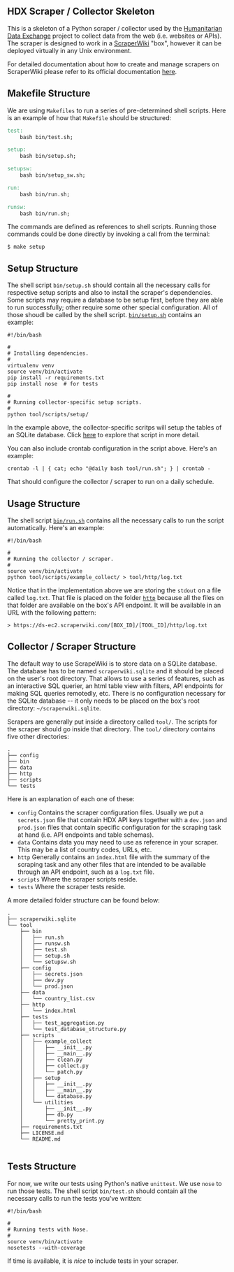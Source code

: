 ## HDX Scraper / Collector Skeleton
This is a skeleton of a Python scraper / collector used by the [Humanitarian Data Exchange](http://data.hdx.rwlabs.org/) project to collect data from the web (i.e. websites or APIs). The scraper is designed to work in a [ScraperWiki](http://scraperwiki.com/) "box", however it can be deployed virtually in any Unix environment.

For detailed documentation about how to create and manage scrapers on ScraperWiki please refer to its official documentation [here](https://scraperwiki.com/help).

## Makefile Structure
We are using `Makefiles` to run a series of pre-determined shell scripts. Here is an example of how that `Makefile` should be structured:

```Makefile
test:
    bash bin/test.sh;

setup:
    bash bin/setup.sh;

setupsw:
    bash bin/setup_sw.sh;

run:
    bash bin/run.sh;

runsw:
    bash bin/run.sh;
```

The commands are defined as references to shell scripts. Running those commands could be done directly by invoking a call from the terminal: 

```terminal
$ make setup
```

## Setup Structure
The shell script `bin/setup.sh` should contain all the necessary calls for respective setup scripts and also to install the scraper's dependencies. Some scripts may require a database to be setup first, before they are able to run successfully; other require some other special configuration. All of those shoudl be called by the shell script. [`bin/setup.sh`](bin/setup.sh) contains an example:

```shell
#!/bin/bash

#
# Installing dependencies.
#
virtualenv venv
source venv/bin/activate
pip install -r requirements.txt
pip install nose  # for tests

#
# Running collector-specific setup scripts.
#
python tool/scripts/setup/
```

In the example above, the collector-specific scritps will setup the tables of an SQLite database. Click [here](scripts/setup/database.py) to explore that script in more detail.

You can also include crontab configuration in the script above. Here's an example:

```shell
crontab -l | { cat; echo "@daily bash tool/run.sh"; } | crontab -
```
That should configure the collector / scraper to run on a daily schedule.

## Usage Structure
The shell script [`bin/run.sh`](bin/run.sh) contains all the necessary calls to run the script automatically. Here's an example:

```shell
#!/bin/bash

#
# Running the collector / scraper. 
#
source venv/bin/activate
python tool/scripts/example_collect/ > tool/http/log.txt
```

Notice that in the implementation above we are storing the `stdout` on a file called `log.txt`. That file is placed on the folder [`http`](http/) because all the files on that folder are available on the box's API endpoint. It will be available in an URL with the following pattern:

```
> https://ds-ec2.scraperwiki.com/[BOX_ID]/[TOOL_ID]/http/log.txt
```


## Collector / Scraper Structure
The default way to use ScrapeWiki is to store data on a SQLite database. The database has to be named `scraperwiki.sqlite` and it should be placed on the user's root directory. That allows to use a series of features, such as an interactive SQL querier, an html table view with filters, API endpoints for making SQL queries remotedly, etc. There is no configuration necessary for the SQLite database -- it only needs to be placed on the box's root directory: `~/scraperwiki.sqlite`.

Scrapers are generally put inside a directory called `tool/`. The scripts for the scraper should go inside that directory. The `tool/` directory contains five other directories:

```
.
├── config
├── bin
├── data
├── http
├── scripts
└── tests
```

Here is an explanation of each one of these:

* `config` Contains the scraper configuration files. Usually we put a `secrets.json` file that contain HDX API keys together with a `dev.json` and `prod.json` files that contain specific configuration for the scraping task at hand (i.e. API endpoints and table schemas).
* `data` Contains data you may need to use as reference in your scraper. This may be a list of country codes, URLs, etc.
* `http` Generally contains an `index.html` file with the summary of the scraping task and any other files that are intended to be available through an API endpoint, such as a `log.txt` file.
* `scripts` Where the scraper scripts reside.
* `tests` Where the scraper tests reside.

A more detailed folder structure can be found below:

```
.
├── scraperwiki.sqlite
└── tool
    ├── bin
    │   ├── run.sh
    │   ├── runsw.sh
    │   ├── test.sh
    │   ├── setup.sh
    │   └── setupsw.sh
    ├── config
    │   ├── secrets.json
    │   ├── dev.py
    │   └── prod.json
    ├── data
    │   └── country_list.csv
    ├── http
    │   └── index.html
    ├── tests
    │   ├── test_aggregation.py
    │   └── test_database_structure.py
    ├── scripts
    │   ├── example_collect
    │   │   ├── __init__.py
    │   │   ├── __main__.py
    │   │   ├── clean.py
    │   │   ├── collect.py
    │   │   └── patch.py
    │   ├── setup
    │   │   ├── __init__.py
    │   │   ├── __main__.py
    │   │   └── database.py
    │   └── utilities
    │       ├── __init__.py
    │       ├── db.py
    │       └── pretty_print.py
    ├── requirements.txt
    ├── LICENSE.md
    └── README.md
    
```


## Tests Structure
For now, we write our tests using Python's native `unittest`. We use `nose` to run those tests. The shell script `bin/test.sh` should contain all the necessary calls to run the tests you've written:

```shell
#!/bin/bash

#
# Running tests with Nose.
#
source venv/bin/activate
nosetests --with-coverage
```

If time is available, it is *nice* to include tests in your scraper.
